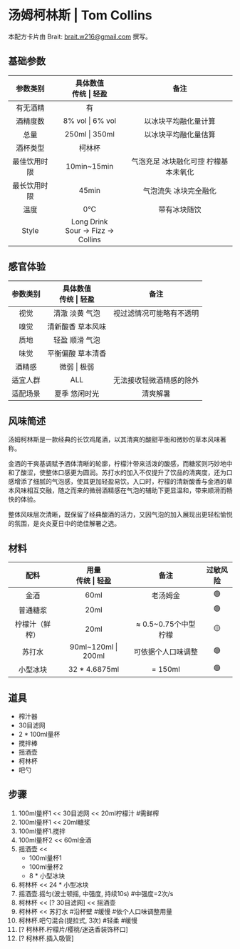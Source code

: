 # **汤姆柯林斯 | Tom Collins**

本配方卡片由 Brait: <brait.w216@gmail.com> 撰写。

## 基础参数

|参数类别|具体数值<br>传统 \| 轻盈 |备注|
|:-:|:-:|:-:|
|有无酒精|有||
|酒精度数|8% vol \| 6% vol|以冰块平均融化量计算|
|总量|250ml \| 350ml|以冰块平均融化量估算|
|酒杯类型|柯林杯||
|最佳饮用时限|10min~15min|气泡充足 冰块融化可控 柠檬基本未氧化|
|最长饮用时限|45min|气泡流失 冰块完全融化|
|温度|0°C|带有冰块随饮|
|Style|Long Drink<br>Sour -> Fizz -> Collins||

## 感官体验

|参数类别|具体数值<br>传统 \| 轻盈 |备注|
|:-:|:-:|:-:|
|视觉|清澈 淡黄 气泡|视过滤情况可能略有不透明|
|嗅觉|清新酸香 草本风味||
|质地|轻盈 顺滑 气泡||
|味觉|平衡偏酸 草本清香||
|酒精感|微弱 \| 极弱||
|适宜人群|ALL|无法接收轻微酒精感的除外|
|适配场景|夏季 悠闲时光|清爽解暑|

## 风味简述

汤姆柯林斯是一款经典的长饮鸡尾酒，以其清爽的酸甜平衡和微妙的草本风味著称。

金酒的干爽基调赋予酒体清晰的轮廓，柠檬汁带来活泼的酸感，而糖浆则巧妙地中和了酸涩，使整体口感更为圆润。苏打水的加入不仅提升了饮品的清爽度，还为口感增添了细腻的气泡感，使其更加轻盈易饮。入口时，柠檬的清新酸香与金酒的草本风味相互交融，随之而来的微弱酒精感在气泡的辅助下更显温和，带来顺滑而畅快的体验。

整体风味层次清晰，既保留了经典酸酒的活力，又因气泡的加入展现出更轻松愉悦的氛围，是炎炎夏日中的绝佳解暑之选。

## 材料

|配料|用量<br>传统 \| 轻盈 |备注|过敏风险|
|:-:|:-:|:-:|:-:|
|金酒|60ml|老汤姆金|🟢|
|普通糖浆|20ml||🟢|
|柠檬汁（鲜榨）|20ml| $\approx$ 0.5~0.75个中型柠檬|🟡|
|苏打水|90ml~120ml \| 200ml|可依据个人口味调整|🟢|
|小型冰块|32 \* 4.6875ml|= 150ml|🟢|

## 道具

- 榨汁器
- 30目滤网
- 2 \* 100ml量杯
- 搅拌棒
- 摇酒壶
- 柯林杯
- 吧勺

## 步骤

1. 100ml量杯1 \<\< 30目滤网 \<\< 20ml柠檬汁 #需鲜榨
2. 100ml量杯1 \<\< 20ml糖浆
3. 100ml量杯1.搅拌
4. 100ml量杯2 \<\< 60ml金酒
5. 摇酒壶 \<\<
    - 100ml量杯1
    - 100ml量杯2
    - 8 \* 小型冰块
6. 柯林杯 \<\< 24 \* 小型冰块
7. 摇酒壶.摇匀(波士顿摇, 中强度, 持续10s) #中强度=2次/s
8. 柯林杯 \<\< [? 30目滤网] \<\< 摇酒壶
9. 柯林杯 \<\< 苏打水 #沿杯壁 #缓慢 #依个人口味调整用量
10. 柯林杯.吧勺混合(提拉式, 3次) #轻柔 #缓慢
11. [? 柯林杯.柠檬片/樱桃/迷迭香装饰杯口]
12. [? 柯林杯.插入吸管]
